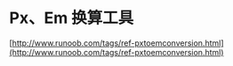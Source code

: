 # Px、Em 换算工具

[http://www.runoob.com/tags/ref-pxtoemconversion.html](http://www.runoob.com/tags/ref-pxtoemconversion.html)